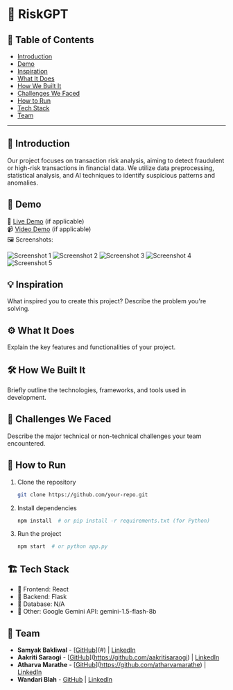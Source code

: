 # 🚀 RiskGPT

## 📌 Table of Contents
- [Introduction](#introduction)
- [Demo](#demo)
- [Inspiration](#inspiration)
- [What It Does](#what-it-does)
- [How We Built It](#how-we-built-it)
- [Challenges We Faced](#challenges-we-faced)
- [How to Run](#how-to-run)
- [Tech Stack](#tech-stack)
- [Team](#team)

---

## 🎯 Introduction
Our project focuses on transaction risk analysis, aiming to detect fraudulent or high-risk transactions in financial data. We utilize data preprocessing, statistical analysis, and AI techniques to identify suspicious patterns and anomalies.

## 🎥 Demo
🔗 [Live Demo](#) (if applicable)  
📹 [Video Demo](#) (if applicable)  
🖼️ Screenshots:

![Screenshot 1](<img width="1432" alt="image" src="https://github.com/user-attachments/assets/29ebb21c-0314-4e2b-87cc-e5fa8a12324d" />)
![Screenshot 2](<img width="1438" alt="image" src="https://github.com/user-attachments/assets/c4bba139-1e4f-445d-adec-52dfdefcfed7" />)
![Screenshot 3](<img width="1429" alt="image" src="https://github.com/user-attachments/assets/44b03f0a-cb40-4012-bb30-991de6c9a7e0" />)
![Screenshot 4](![image](https://github.com/user-attachments/assets/678183bf-35db-4fb3-aae7-da65955cbe44))
![Screenshot 5](<img width="1432" alt="image" src="https://github.com/user-attachments/assets/cfb916e8-ac1e-4ceb-98a0-00c7d7d81371" />)

## 💡 Inspiration
What inspired you to create this project? Describe the problem you're solving.

## ⚙️ What It Does
Explain the key features and functionalities of your project.

## 🛠️ How We Built It
Briefly outline the technologies, frameworks, and tools used in development.

## 🚧 Challenges We Faced
Describe the major technical or non-technical challenges your team encountered.

## 🏃 How to Run
1. Clone the repository  
   ```sh
   git clone https://github.com/your-repo.git
   ```
2. Install dependencies  
   ```sh
   npm install  # or pip install -r requirements.txt (for Python)
   ```
3. Run the project  
   ```sh
   npm start  # or python app.py
   ```

## 🏗️ Tech Stack
- 🔹 Frontend: React
- 🔹 Backend: Flask
- 🔹 Database: N/A
- 🔹 Other: Google Gemini API: gemini-1.5-flash-8b

## 👥 Team
- **Samyak Bakliwal** - [[GitHub](https://github.com/samyakbakliwal7)](#) | [LinkedIn](#)
- **Aakriti Saraogi** - [[GitHub](#)](https://github.com/aakritisaraogi) | [LinkedIn](#)
- **Atharva Marathe** - [[GitHub](#)](https://github.com/atharvamarathe) | [LinkedIn](#)
- **Wandari Blah** - [GitHub](#) | [LinkedIn](#)
